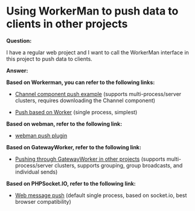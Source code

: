 # Using WorkerMan to push data to clients in other projects

**Question:**

I have a regular web project and I want to call the WorkerMan interface in this project to push data to clients.

**Answer:**

**Based on Workerman, you can refer to the following links:**

- [Channel component push example](../components/channel-examples.md) (supports multi-process/server clusters, requires downloading the Channel component)

- [Push based on Worker](https://www.workerman.net/q/508) (single process, simplest)

**Based on webman, refer to the following link:**
- [webman push plugin](https://www.workerman.net/plugin/2)

**Based on GatewayWorker, refer to the following link:**

- [Pushing through GatewayWorker in other projects](https://www.workerman.net/doc/gateway-worker/push-in-other-project.html) (supports multi-process/server clusters, supports grouping, group broadcasts, and individual sends)

**Based on PHPSocket.IO, refer to the following link:**

- [Web message push](https://www.workerman.net/web-sender) (default single process, based on socket.io, best browser compatibility)
